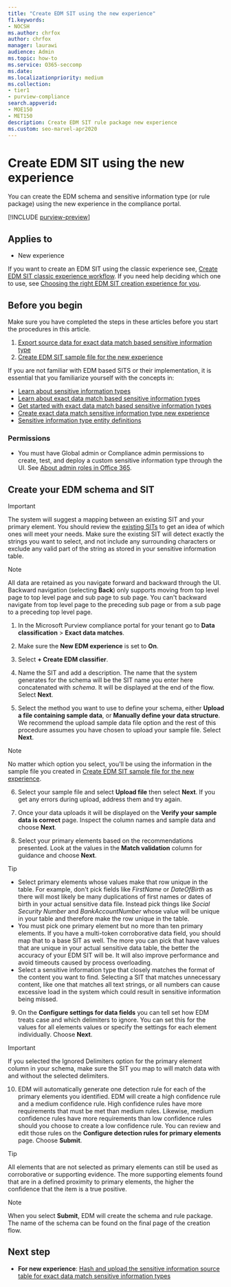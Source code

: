 ```yaml
---
title: "Create EDM SIT using the new experience"
f1.keywords:
- NOCSH
ms.author: chrfox
author: chrfox
manager: laurawi
audience: Admin
ms.topic: how-to
ms.service: O365-seccomp
ms.date:
ms.localizationpriority: medium
ms.collection:
- tier1
- purview-compliance
search.appverid:
- MOE150
- MET150
description: Create EDM SIT rule package new experience
ms.custom: seo-marvel-apr2020
---
```


# Create EDM SIT using the new experience

You can create the EDM schema and sensitive information type (or rule package) using the new experience in the compliance portal.

[!INCLUDE [purview-preview](../includes/purview-preview.md)]

## Applies to

- New experience

If you want to create an EDM SIT using the classic experience see, [Create EDM SIT classic experience workflow](sit-create-edm-sit-classic-ux-workflow.md). If you need help deciding which one to use, see [Choosing the right EDM SIT creation experience for you](sit-get-started-exact-data-match-based-sits-overview.md#choosing-the-right-edm-sit-creation-experience-for-you).

## Before you begin

Make sure you have completed the steps in these articles before you start the procedures in this article.

1. [Export source data for exact data match based sensitive information type](sit-get-started-exact-data-match-export-data.md)
1. [Create EDM SIT sample file for the new experience](sit-create-edm-sit-unified-ux-sample-file.md)

If you are not familiar with EDM based SITS or their implementation, it is essential that you familiarize yourself with the concepts in:

- [Learn about sensitive information types](sensitive-information-type-learn-about.md#learn-about-sensitive-information-types)
- [Learn about exact data match based sensitive information types](sit-learn-about-exact-data-match-based-sits.md#learn-about-exact-data-match-based-sensitive-information-types)
- [Get started with exact data match based sensitive information types](sit-get-started-exact-data-match-based-sits-overview.md)
- [Create exact data match sensitive information type new experience](sit-create-edm-sit-unified-ux-workflow.md)
- [Sensitive information type entity definitions](sensitive-information-type-entity-definitions.md)

### Permissions

- You must have Global admin or Compliance admin permissions to create, test, and deploy a custom sensitive information type through the UI. See [About admin roles in Office 365](/office365/admin/add-users/about-admin-roles).

## Create your EDM schema and SIT

> [!IMPORTANT]
> The system will suggest a mapping between an existing SIT and your primary element. You should review the [existing SITs](sensitive-information-type-entity-definitions.md) to get an idea of which ones will meet your needs. Make sure the existing SIT will detect exactly the strings you want to select, and not include any surrounding characters or exclude any valid part of the string as stored in your sensitive information table.

> [!NOTE]
> All data are retained as you navigate forward and backward through the UI. Backward navigation (selecting **Back**) only supports moving from top level page to top level page and sub page to sub page. You can't backward navigate from top level page to the preceding sub page or from a sub page to a preceding top level page. 

1. In the Microsoft Purview compliance portal for your tenant go to **Data classification** > **Exact data matches**.

1. Make sure the **New EDM experience** is set to **On**.

1. Select **+ Create EDM classifier**.

1. Name the SIT and add a description. The name that the system generates for the schema will be the SIT name you enter here concatenated with *schema*. It will be displayed at the end of the flow. Select **Next**.

1. Select the method you want to use to define your schema, either **Upload a file containing sample data**, or **Manually define your data structure**. We recommend the upload sample data file option and the rest of this procedure assumes you have chosen to upload your sample file. Select **Next**.

> [!NOTE]
> No matter which option you select, you'll be using the information in the sample file you created in [Create EDM SIT sample file for the new experience](sit-create-edm-sit-unified-ux-sample-file.md).

6. Select your sample file and select **Upload file** then select **Next**. If you get any errors during upload, address them and try again.

7. Once your data uploads it will be displayed on the **Verify your sample data is correct** page. Inspect the column names and sample data and choose **Next**.

8. Select your primary elements based on the recommendations presented. Look at the values in the **Match validation** column for guidance and choose **Next**.

> [!TIP]
> - Select primary elements whose values make that row unique in the table. For example, don't pick fields like *FirstName* or *DateOfBirth* as there will most likely be many duplications of first names or dates of birth in your actual sensitive data file. Instead pick things like *Social Security Number* and *BankAccountNumber* whose value will be unique in your table and therefore make the row unique in the table.
> - You must pick one primary element but no more than ten primary elements. If you have a multi-token corroborative data field, you should map that to a base SIT as well. The more you can pick that have values that are unique in your actual sensitive data table, the better the accuracy of your EDM SIT will be. It will also improve performance and avoid timeouts caused by process overloading. 
> - Select a sensitive information type that closely matches the format of the content you want to find. Selecting a SIT that matches unnecessary content, like one that matches all text strings, or all numbers can cause excessive load in the system which could result in sensitive information being missed.

9. On the **Configure settings for data fields** you can tell set how EDM treats case and which delimiters to ignore. You can set this for the values for all elements values or specify the settings for each element individually. Choose **Next**.

> [!IMPORTANT]
If you selected the Ignored Delimiters option for the primary element column in your schema, make sure the SIT you map to will match data with and without the selected delimiters.

10. EDM will automatically generate one detection rule for each of the primary elements you identified. EDM will create a high confidence rule and a medium confidence rule. High confidence rules have more requirements that must be met than medium rules. Likewise, medium confidence rules have more requirements than low confidence rules should you choose to create a low confidence rule. You can review and edit those rules on the **Configure detection rules for primary elements** page. Choose **Submit**.

> [!TIP]
> All elements that are not selected as primary elements can still be used as corroborative or supporting evidence. The more supporting elements found that are in a defined proximity to primary elements, the higher the confidence that the item is a true positive.

> [!NOTE]
When you select **Submit**, EDM will create the schema and rule package. The name of the schema can be found on the final page of the creation flow.  


## Next step

- **For new experience**: [Hash and upload the sensitive information source table for exact data match sensitive information types](sit-get-started-exact-data-match-hash-upload.md)

